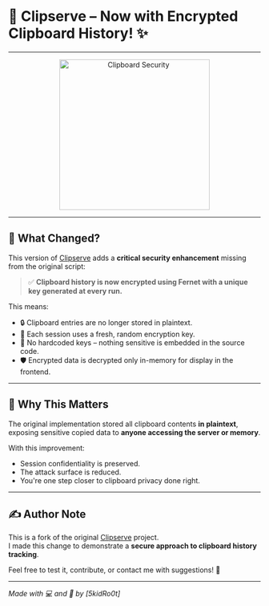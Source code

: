 # 🔐 Clipserve – Now with Encrypted Clipboard History! ✨

---

<p align="center">
  <img src="https://media.giphy.com/media/v1.Y2lkPTc5MGI3NjExMTRwYm1wNnltb21hZm5ncHExN240dHQ1cGozM2NxcnVoOW8zeDNoZSZlcD12MV9naWZzX3NlYXJjaCZjdD1n/ZTUfoXigKRpCM/giphy.gif" alt="Clipboard Security" width="300" />
</p>

---

## 🚀 What Changed?

This version of [Clipserve](https://github.com/SAPH1TE/Clipserve) adds a **critical security enhancement** missing from the original script:

> ✅ **Clipboard history is now encrypted using Fernet with a unique key generated at every run.**

This means:

- 🔒 Clipboard entries are no longer stored in plaintext.
- 🔑 Each session uses a fresh, random encryption key.
- 🧹 No hardcoded keys – nothing sensitive is embedded in the source code.
- 🛡️ Encrypted data is decrypted only in-memory for display in the frontend.

---

## 🧠 Why This Matters

The original implementation stored all clipboard contents **in plaintext**, exposing sensitive copied data to **anyone accessing the server or memory**.

With this improvement:
- Session confidentiality is preserved.  
- The attack surface is reduced.  
- You're one step closer to clipboard privacy done right.

---

## ✍️ Author Note

This is a fork of the original [Clipserve](https://github.com/SAPH1TE/Clipserve) project.  
I made this change to demonstrate a **secure approach to clipboard history tracking**.

Feel free to test it, contribute, or contact me with suggestions! 🙌

---

*Made with 💻 and 🧠 by [5kidRo0t]*

